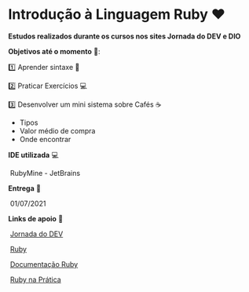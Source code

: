 # Introdução à Linguagem Ruby :heart:

**Estudos realizados durante os cursos nos sites Jornada do DEV e DIO**

**Objetivos até o momento** :dart::

:one: Aprender sintaxe :memo:

:two: Praticar Exercícios :computer:

:three: Desenvolver um mini sistema sobre Cafés :coffee:

- Tipos
- Valor médio de compra 
- Onde encontrar

**IDE utilizada** :computer:

​	RubyMine - JetBrains 

**Entrega** :calendar:

​	01/07/2021

**Links de apoio** :link:

​	[Jornada do DEV](https://jornadadodev.com.br/cursos/curso-de-ruby)

​	[Ruby](https://www.ruby-lang.org/pt/)

​	[Documentação Ruby](https://ruby-doc.org/)

​	[Ruby na Prática](https://ifrnead.github.io/rubynapratica/contents/programacao_estruturada/hashes.html)		



